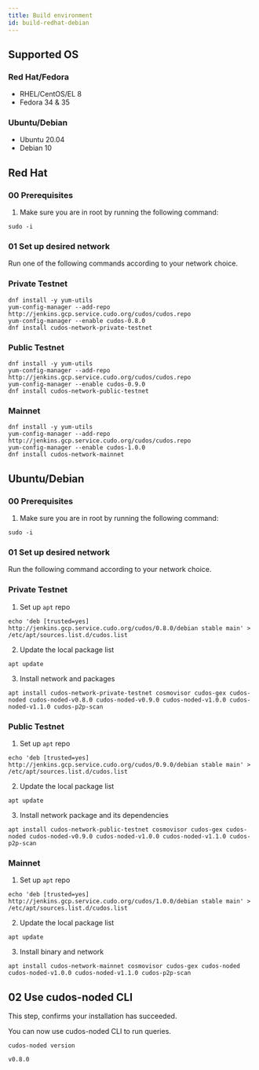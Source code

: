 ```yaml
---
title: Build environment
id: build-redhat-debian
---
```


## Supported OS

### Red Hat/Fedora 

* RHEL/CentOS/EL 8
* Fedora 34 & 35

### Ubuntu/Debian 

* Ubuntu 20.04
* Debian 10


## Red Hat 

### 00 Prerequisites

1. Make sure you are in root by running the following command:

```shell
sudo -i
```

### 01 Set up desired network 

Run one of the following commands according to your network choice.

### Private Testnet

```shell
dnf install -y yum-utils
yum-config-manager --add-repo http://jenkins.gcp.service.cudo.org/cudos/cudos.repo
yum-config-manager --enable cudos-0.8.0
dnf install cudos-network-private-testnet
```

### Public Testnet

```shell
dnf install -y yum-utils
yum-config-manager --add-repo http://jenkins.gcp.service.cudo.org/cudos/cudos.repo
yum-config-manager --enable cudos-0.9.0
dnf install cudos-network-public-testnet
```

### Mainnet 

```shell
dnf install -y yum-utils
yum-config-manager --add-repo http://jenkins.gcp.service.cudo.org/cudos/cudos.repo
yum-config-manager --enable cudos-1.0.0
dnf install cudos-network-mainnet
```

## Ubuntu/Debian

### 00 Prerequisites

1. Make sure you are in root by running the following command:

```shell
sudo -i
```

<!-- 2. Update the local package list

```shell
root@cudos-node:~# sudo apt-get update
root@cudos-node:~# sudo apt-get install build-essential
``` -->

### 01 Set up desired network

Run the following command according to your network choice.

### Private Testnet

1. Set up `apt` repo

```shell
echo 'deb [trusted=yes] http://jenkins.gcp.service.cudo.org/cudos/0.8.0/debian stable main' > /etc/apt/sources.list.d/cudos.list
```

2. Update the local package list

```shell
apt update
```

3. Install network and packages

```shell
apt install cudos-network-private-testnet cosmovisor cudos-gex cudos-noded cudos-noded-v0.8.0 cudos-noded-v0.9.0 cudos-noded-v1.0.0 cudos-noded-v1.1.0 cudos-p2p-scan
```

### Public Testnet

1. Set up `apt` repo

```shell
echo 'deb [trusted=yes] http://jenkins.gcp.service.cudo.org/cudos/0.9.0/debian stable main' > /etc/apt/sources.list.d/cudos.list
```

2. Update the local package list

```shell
apt update
```

3. Install network package and its dependencies

```shell
apt install cudos-network-public-testnet cosmovisor cudos-gex cudos-noded cudos-noded-v0.9.0 cudos-noded-v1.0.0 cudos-noded-v1.1.0 cudos-p2p-scan
```

### Mainnet

1. Set up `apt` repo

```shell
echo 'deb [trusted=yes] http://jenkins.gcp.service.cudo.org/cudos/1.0.0/debian stable main' > /etc/apt/sources.list.d/cudos.list
```

2. Update the local package list

```shell
apt update
```

3. Install binary and network

```shell
apt install cudos-network-mainnet cosmovisor cudos-gex cudos-noded cudos-noded-v1.0.0 cudos-noded-v1.1.0 cudos-p2p-scan
```


## 02 Use cudos-noded CLI 

This step, confirms your installation has succeeded. 

You can now use cudos-noded CLI to run queries. 

```shell
cudos-noded version

v0.8.0 
```

<!-- 
```shell
root@cudos-node:~# cudos-noded status
{"NodeInfo":{"protocol_version":{"p2p":"8","block":"11","app":"0"},"id":"f3bc1ebea0423b87796d5c620d938a79f7a50c7a","listen_addr":"tcp://0.0.0.0:26656","network":"cudos-testnet-public-3","version":"0.34.19","channels":"40202122233038606100","moniker":"cudos-node","other":{"tx_index":"on","rpc_address":"tcp://127.0.0.1:26657"}},"SyncInfo":{"latest_block_hash":"BC292BAEAA7421168EE55EA1BE2A294AC5B33B37B74B1175A53F6ED741F4D80B","latest_app_hash":"D31FF2A770FDF6603E867477B4F0D46450F50056F4A4D5214D8B1F734A3CE136","latest_block_height":"3605101","latest_block_time":"2022-05-27T15:55:58.140942836Z","earliest_block_hash":"5FE3E88EFE9999C79B8D6271B56EE4349051FCEA290D5A512440B8BEB9662104","earliest_app_hash":"E3B0C44298FC1C149AFBF4C8996FB92427AE41E4649B934CA495991B7852B855","earliest_block_height":"3603400","earliest_block_time":"2021-08-25T08:21:32.483824849Z","catching_up":true},"ValidatorInfo":{"Address":"7AC5A70F5F271C6B35F48A51781D23329E58D3DD","PubKey":{"type":"tendermint/PubKeyEd25519","value":"8MECl86K55FL+s63L9wYGAyLXSPHrlHpcnE17rBm4vs="},"VotingPower":"0"}}
```

To check on status, view the explorer. 

```shell
root@cudos-node:~# cudos-noded tendermint show-validator
{"@type":"/cosmos.crypto.ed25519.PubKey","key":"8MECl86K55FL+s63L9wYGAyLXSPHrlHpcnE17rBm4vs="}
root@cudos-node:~# 
``` -->
<!-- 

### Example extract

```shell
...
Setting up cudos-noded (0.9.0-179.el8) ...
  Upgrade: Setting up links
    Refreshing /usr/bin, /lib and /lib64 links
    Setting Cosmovisor link '.cudosd' to 'cudos-data'
    Setting Cosmovisor 'current' link to genesis
    Chowning the home dir
    Reloading systemd config
    Done
Setting up cudos-p2p-scan (0.9.0-179.el8) ...
Setting up cudos-noded-v1.0.0 (1.0.0-179.el8) ...
Setting up cudos-noded-v0.9.0 (0.9.0-179.el8) ...
Setting up cudos-network-public-testnet (0.9.0-179.el8) ...
Upgrade:
``` -->

<!-- ### 02 Check `cudos-node` Daemon

`cudos-noded` is the CLI tool that enables you to interact with a node on the Cudos Network.

```shell
root@instance-1:~/cudos-node# cudos-noded version
v1.1.0
```

:::tip `cudos-noded` versions

`cudos-noded-v0.8.0`

is the binary that is compatible with the historical chain state

`cudos-noded-v0.9.0`

is the binary compatible with the current chain state

`cudos-noded-v1.0.0`

is the binary compatible with the next chain state and is the same as the mainnet state

`cudos-noded-v1.1.0`

is the binary for the final chain state after the step from 0.9.0 -> 1.0.0 and then the step 1.0.0 -> 1.1.0

::: -->

<!-- You are now ready to [Run a full node](/docs/node/run-node/run-full-node-redhat-debian). This is a prerequisite to setting up a validator node. -->





